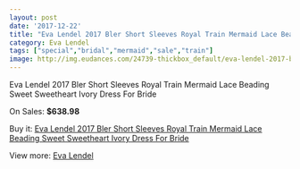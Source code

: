 ```yaml
---
layout: post
date: '2017-12-22'
title: "Eva Lendel 2017 Bler Short Sleeves Royal Train Mermaid Lace Beading Sweet Sweetheart Ivory Dress For Bride"
category: Eva Lendel
tags: ["special","bridal","mermaid","sale","train"]
image: http://img.eudances.com/24739-thickbox_default/eva-lendel-2017-bler-short-sleeves-royal-train-mermaid-lace-beading-sweet-sweetheart-ivory-dress-for-bride.jpg
---
```

Eva Lendel 2017 Bler Short Sleeves Royal Train Mermaid Lace Beading Sweet Sweetheart Ivory Dress For Bride

On Sales: **$638.98**
<a href="https://www.eudances.com/en/eva-lendel/8217-eva-lendel-2017-bler-short-sleeves-royal-train-mermaid-lace-beading-sweet-sweetheart-ivory-dress-for-bride.html"><amp-img layout="responsive" width="600" height="600" src="//img.eudances.com/24739-thickbox_default/eva-lendel-2017-bler-short-sleeves-royal-train-mermaid-lace-beading-sweet-sweetheart-ivory-dress-for-bride.jpg" alt="Eva Lendel 2017 Bler Short Sleeves Royal Train Mermaid Lace Beading Sweet Sweetheart Ivory Dress For Bride 0" /></a>
<a href="https://www.eudances.com/en/eva-lendel/8217-eva-lendel-2017-bler-short-sleeves-royal-train-mermaid-lace-beading-sweet-sweetheart-ivory-dress-for-bride.html"><amp-img layout="responsive" width="600" height="600" src="//img.eudances.com/24745-thickbox_default/eva-lendel-2017-bler-short-sleeves-royal-train-mermaid-lace-beading-sweet-sweetheart-ivory-dress-for-bride.jpg" alt="Eva Lendel 2017 Bler Short Sleeves Royal Train Mermaid Lace Beading Sweet Sweetheart Ivory Dress For Bride 1" /></a>
<a href="https://www.eudances.com/en/eva-lendel/8217-eva-lendel-2017-bler-short-sleeves-royal-train-mermaid-lace-beading-sweet-sweetheart-ivory-dress-for-bride.html"><amp-img layout="responsive" width="600" height="600" src="//img.eudances.com/24744-thickbox_default/eva-lendel-2017-bler-short-sleeves-royal-train-mermaid-lace-beading-sweet-sweetheart-ivory-dress-for-bride.jpg" alt="Eva Lendel 2017 Bler Short Sleeves Royal Train Mermaid Lace Beading Sweet Sweetheart Ivory Dress For Bride 2" /></a>
<a href="https://www.eudances.com/en/eva-lendel/8217-eva-lendel-2017-bler-short-sleeves-royal-train-mermaid-lace-beading-sweet-sweetheart-ivory-dress-for-bride.html"><amp-img layout="responsive" width="600" height="600" src="//img.eudances.com/24743-thickbox_default/eva-lendel-2017-bler-short-sleeves-royal-train-mermaid-lace-beading-sweet-sweetheart-ivory-dress-for-bride.jpg" alt="Eva Lendel 2017 Bler Short Sleeves Royal Train Mermaid Lace Beading Sweet Sweetheart Ivory Dress For Bride 3" /></a>
<a href="https://www.eudances.com/en/eva-lendel/8217-eva-lendel-2017-bler-short-sleeves-royal-train-mermaid-lace-beading-sweet-sweetheart-ivory-dress-for-bride.html"><amp-img layout="responsive" width="600" height="600" src="//img.eudances.com/24742-thickbox_default/eva-lendel-2017-bler-short-sleeves-royal-train-mermaid-lace-beading-sweet-sweetheart-ivory-dress-for-bride.jpg" alt="Eva Lendel 2017 Bler Short Sleeves Royal Train Mermaid Lace Beading Sweet Sweetheart Ivory Dress For Bride 4" /></a>
<a href="https://www.eudances.com/en/eva-lendel/8217-eva-lendel-2017-bler-short-sleeves-royal-train-mermaid-lace-beading-sweet-sweetheart-ivory-dress-for-bride.html"><amp-img layout="responsive" width="600" height="600" src="//img.eudances.com/24741-thickbox_default/eva-lendel-2017-bler-short-sleeves-royal-train-mermaid-lace-beading-sweet-sweetheart-ivory-dress-for-bride.jpg" alt="Eva Lendel 2017 Bler Short Sleeves Royal Train Mermaid Lace Beading Sweet Sweetheart Ivory Dress For Bride 5" /></a>
<a href="https://www.eudances.com/en/eva-lendel/8217-eva-lendel-2017-bler-short-sleeves-royal-train-mermaid-lace-beading-sweet-sweetheart-ivory-dress-for-bride.html"><amp-img layout="responsive" width="600" height="600" src="//img.eudances.com/24740-thickbox_default/eva-lendel-2017-bler-short-sleeves-royal-train-mermaid-lace-beading-sweet-sweetheart-ivory-dress-for-bride.jpg" alt="Eva Lendel 2017 Bler Short Sleeves Royal Train Mermaid Lace Beading Sweet Sweetheart Ivory Dress For Bride 6" /></a>

Buy it: [Eva Lendel 2017 Bler Short Sleeves Royal Train Mermaid Lace Beading Sweet Sweetheart Ivory Dress For Bride](https://www.eudances.com/en/eva-lendel/8217-eva-lendel-2017-bler-short-sleeves-royal-train-mermaid-lace-beading-sweet-sweetheart-ivory-dress-for-bride.html "Eva Lendel 2017 Bler Short Sleeves Royal Train Mermaid Lace Beading Sweet Sweetheart Ivory Dress For Bride")

View more: [Eva Lendel](https://www.eudances.com/en/125-eva-lendel "Eva Lendel")